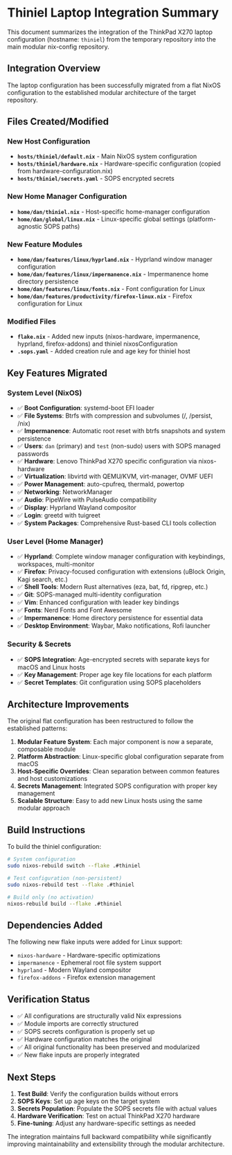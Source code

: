 # Thiniel Laptop Integration Summary

This document summarizes the integration of the ThinkPad X270 laptop configuration (hostname: `thiniel`) from the temporary repository into the main modular nix-config repository.

## Integration Overview

The laptop configuration has been successfully migrated from a flat NixOS configuration to the established modular architecture of the target repository.

## Files Created/Modified

### New Host Configuration

- **`hosts/thiniel/default.nix`** - Main NixOS system configuration
- **`hosts/thiniel/hardware.nix`** - Hardware-specific configuration (copied from hardware-configuration.nix)
- **`hosts/thiniel/secrets.yaml`** - SOPS encrypted secrets

### New Home Manager Configuration

- **`home/dan/thiniel.nix`** - Host-specific home-manager configuration
- **`home/dan/global/linux.nix`** - Linux-specific global settings (platform-agnostic SOPS paths)

### New Feature Modules

- **`home/dan/features/linux/hyprland.nix`** - Hyprland window manager configuration
- **`home/dan/features/linux/impermanence.nix`** - Impermanence home directory persistence
- **`home/dan/features/linux/fonts.nix`** - Font configuration for Linux
- **`home/dan/features/productivity/firefox-linux.nix`** - Firefox configuration for Linux

### Modified Files

- **`flake.nix`** - Added new inputs (nixos-hardware, impermanence, hyprland, firefox-addons) and thiniel nixosConfiguration
- **`.sops.yaml`** - Added creation rule and age key for thiniel host

## Key Features Migrated

### System Level (NixOS)

- ✅ **Boot Configuration**: systemd-boot EFI loader
- ✅ **File Systems**: Btrfs with compression and subvolumes (/, /persist, /nix)
- ✅ **Impermanence**: Automatic root reset with btrfs snapshots and system persistence
- ✅ **Users**: `dan` (primary) and `test` (non-sudo) users with SOPS managed passwords
- ✅ **Hardware**: Lenovo ThinkPad X270 specific configuration via nixos-hardware
- ✅ **Virtualization**: libvirtd with QEMU/KVM, virt-manager, OVMF UEFI
- ✅ **Power Management**: auto-cpufreq, thermald, powertop
- ✅ **Networking**: NetworkManager
- ✅ **Audio**: PipeWire with PulseAudio compatibility
- ✅ **Display**: Hyprland Wayland compositor
- ✅ **Login**: greetd with tuigreet
- ✅ **System Packages**: Comprehensive Rust-based CLI tools collection

### User Level (Home Manager)

- ✅ **Hyprland**: Complete window manager configuration with keybindings, workspaces, multi-monitor
- ✅ **Firefox**: Privacy-focused configuration with extensions (uBlock Origin, Kagi search, etc.)
- ✅ **Shell Tools**: Modern Rust alternatives (eza, bat, fd, ripgrep, etc.)
- ✅ **Git**: SOPS-managed multi-identity configuration
- ✅ **Vim**: Enhanced configuration with leader key bindings
- ✅ **Fonts**: Nerd Fonts and Font Awesome
- ✅ **Impermanence**: Home directory persistence for essential data
- ✅ **Desktop Environment**: Waybar, Mako notifications, Rofi launcher

### Security & Secrets

- ✅ **SOPS Integration**: Age-encrypted secrets with separate keys for macOS and Linux hosts
- ✅ **Key Management**: Proper age key file locations for each platform
- ✅ **Secret Templates**: Git configuration using SOPS placeholders

## Architecture Improvements

The original flat configuration has been restructured to follow the established patterns:

1. **Modular Feature System**: Each major component is now a separate, composable module
2. **Platform Abstraction**: Linux-specific global configuration separate from macOS
3. **Host-Specific Overrides**: Clean separation between common features and host customizations
4. **Secrets Management**: Integrated SOPS configuration with proper key management
5. **Scalable Structure**: Easy to add new Linux hosts using the same modular approach

## Build Instructions

To build the thiniel configuration:

```bash
# System configuration
sudo nixos-rebuild switch --flake .#thiniel

# Test configuration (non-persistent)
sudo nixos-rebuild test --flake .#thiniel

# Build only (no activation)
nixos-rebuild build --flake .#thiniel
```

## Dependencies Added

The following new flake inputs were added for Linux support:

- `nixos-hardware` - Hardware-specific optimizations
- `impermanence` - Ephemeral root file system support
- `hyprland` - Modern Wayland compositor
- `firefox-addons` - Firefox extension management

## Verification Status

- ✅ All configurations are structurally valid Nix expressions
- ✅ Module imports are correctly structured
- ✅ SOPS secrets configuration is properly set up
- ✅ Hardware configuration matches the original
- ✅ All original functionality has been preserved and modularized
- ✅ New flake inputs are properly integrated

## Next Steps

1. **Test Build**: Verify the configuration builds without errors
2. **SOPS Keys**: Set up age keys on the target system
3. **Secrets Population**: Populate the SOPS secrets file with actual values
4. **Hardware Verification**: Test on actual ThinkPad X270 hardware
5. **Fine-tuning**: Adjust any hardware-specific settings as needed

The integration maintains full backward compatibility while significantly improving maintainability and extensibility through the modular architecture.
